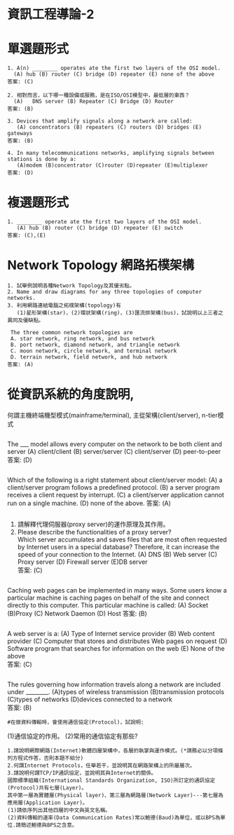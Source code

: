 # 資訊工程導論-2

# 單選題形式
```
1. A(n) ________ operates ate the first two layers of the OSI model. 
  (A) hub (B) router (C) bridge (D) repeater (E) none of the above
答案: (C)
```
```
2. 相對而言，以下哪一種設備或服務，是在ISO/OSI模型中，最低層的東西？
  (A)	DNS server (B) Repeater (C) Bridge (D) Router 
答案: (B)
```
```
3. Devices that amplify signals along a network are called:
   (A) concentrators (B) repeaters (C) routers (D) bridges (E) gateways
答案: (B)
```
```
4. In many telecommunications networks, amplifying signals between stations is done by a: 
   (A)modem (B)concentrator (C)router (D)repeater (E)multiplexer  
答案: (D)
```
# 複選題形式
```
1. ________ operate ate the first two layers of the OSI model. 
   (A) hub (B) router (C) bridge (D) repeater (E) switch
答案: (C),(E)
```

# Network Topology 網路拓樸架構

```
1. 試舉例說明各種Network Topology及其優劣點。
2. Name and draw diagrams for any three topologies of computer networks.
3. 利用網路連結電腦之拓樸架構(topology)有
   (1)星形架構(star)，(2)環狀架構(ring)，(3)匯流排架構(bus)，試說明以上三者之異同及優缺點。
```
```
 The three common network topologies are     
 A. star network, ring network, and bus network  
 B. port network, diamond network, and triangle network
 C. moon network, circle network, and terminal network 
 D. terrain network, field network, and hub network  
答案: (A)
```
# 從資訊系統的角度說明, 
何謂主機終端機型模式(mainframe/terminal), 主從架構(client/server), n-tier模式
```
```
The ___ model allows every computer on the network to be both client and server
 (A) client/client (B) server/server (C) client/server (D) peer-to-peer  
答案: (D)
```
```
Which of the following is a right statement about client/server model:
(A) a client/server program follows a predefined protocol.
(B) a server program receives a client request by interrupt.
(C) a client/server application cannot run on a single machine.
(D) none of the above. 
答案: (A)
```
```
1. 請解釋代理伺服器(proxy server)的運作原理及其作用。 
2. Please describe the functionalities of a proxy server?  
Which server accumulates and saves files that are most often requested by Internet users in a special database? 
Therefore, it can increase the speed of your connection to the Internet.
(A) DNS (B) Web server (C) Proxy server (D) Firewall server (E)DB server   
答案: (C)
```
```
Caching web pages can be implemented in many ways. 
Some users know a particular machine is caching pages on behalf of the site and connect directly to this computer. 
This particular machine is called:
(A) Socket (B)Proxy (C) Network Daemon (D) Host
答案: (B)
```
```
  A web server is a:
    (A) Type of Internet service provider
    (B) Web content provider
    (C) Computer that stores and distributes Web pages on request
    (D) Software program that searches for information on the web
    (E) None of the above     
答案: (C)
```
```
The rules governing how information travels along a network are included under ________.
(A)types of wireless transmission
(B)transmission protocols
(C)types of networks
(D)devices connected to a network    
答案: (B)
```
#在做資料傳輸時，會使用通信協定(Protocol)，試說明:
```
(1)通信協定的作用。 
(2)常用的通信協定有那些?    
```
1.請說明網際網路(Internet)軟體四層架構中，各層的執掌與運作模式。(*請務必以分項條列方程式作答，否則本題不給分) 
2.何謂Internet Protocols，任舉若干，並說明其在網路架構上的所屬層次。 
3.請說明何謂TCP/IP通訊協定，並說明其與Internet的關係。   
國際標準組織(International Standards Organization, ISO)所訂定的通訊協定(Protocol)共有七層(Layer)。
其中第一層為實體層(Physical layer)、第三層為網路層(Network Layer)---第七層為應用層(Application Layer)。
(1)請依序列出其他四層的中文與英文名稱。
(2)資料傳輸的速率(Data Communication Rates)常以鮑德(Baud)為單位，或以BPS為單位.請簡述鮑德與BPS之含意。  
